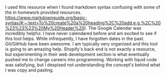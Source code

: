 I used this resource when I found markdown syntax confusing with some of the in homework provided resources.
https://www.markdownguide.org/basic-syntax/#:~:text=To%20create%20a%20heading%2C%20add,e.g.%2C%20%23%23%23%20My%20Header%20).
The Google Calendar was incredibly helpful. I have never calendared before and am excited to see if this tool helps. While infrequently, I have forgotten dates in the past.
Git/GitHub have been awesome. I am typically very organized and this tool is going to an amazing help.
Shopify's back end is not exactly a resource, but experimenting in their web development section is what eventually pushed me to change careers into programming. Working with liquid code was satisfying, but I despised not understanding the concept's behind what I was copy and pasting.

